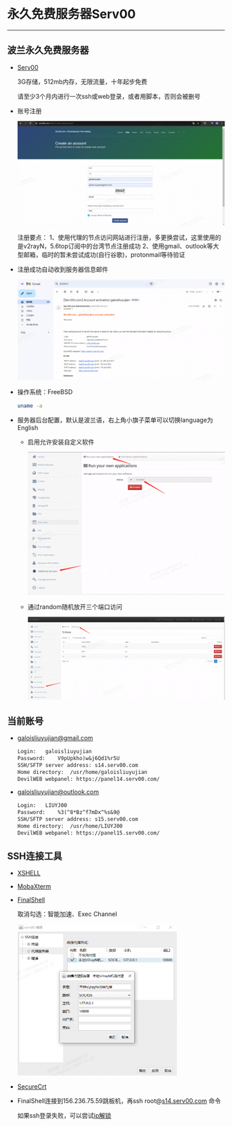 # 永久免费服务器Serv00

---

## 波兰永久免费服务器

- [Serv00](https://www.serv00.com/)

  3G存储，512mb内存，无限流量，十年起步免费

  请至少3个月内进行一次ssh或web登录，或者用脚本，否则会被删号

- 账号注册

  ![账号注册](https://raw.githubusercontent.com/GaloisLYJ/booknotes/refs/heads/master/%E4%BA%91%E6%9C%8D%E5%8A%A1%E5%99%A8%E4%B9%8B%E7%A7%91%E5%AD%A6%E4%B8%8A%E7%BD%91/file/Serv00%E6%B3%A8%E5%86%8C.png)

  注册要点：
  1、使用代理的节点访问网站进行注册，多更换尝试，这里使用的是v2rayN，5.6top订阅中的台湾节点注册成功
  2、使用gmail、outlook等大型邮箱，临时的暂未尝试成功(自行谷歌)，protonmail等待验证

- 注册成功自动收到服务器信息邮件

  ![服务器邮件](https://raw.githubusercontent.com/GaloisLYJ/booknotes/refs/heads/master/%E4%BA%91%E6%9C%8D%E5%8A%A1%E5%99%A8%E4%B9%8B%E7%A7%91%E5%AD%A6%E4%B8%8A%E7%BD%91/file/Serv00%E6%9C%8D%E5%8A%A1%E5%99%A8%E9%82%AE%E4%BB%B6.png)

- 操作系统：FreeBSD

  ```bash
  uname -a
  ```

- 服务器后台配置，默认是波兰语，右上角小旗子菜单可以切换language为English

  - 启用允许安装自定义软件

    ![Serv00启用软件安装](https://raw.githubusercontent.com/GaloisLYJ/booknotes/refs/heads/master/%E4%BA%91%E6%9C%8D%E5%8A%A1%E5%99%A8%E4%B9%8B%E7%A7%91%E5%AD%A6%E4%B8%8A%E7%BD%91/file/Serv00%E5%90%AF%E7%94%A8%E8%BD%AF%E4%BB%B6%E5%AE%89%E8%A3%85.png)

  - 通过random随机放开三个端口访问

    ![Serv00端口访问](https://raw.githubusercontent.com/GaloisLYJ/booknotes/refs/heads/master/%E4%BA%91%E6%9C%8D%E5%8A%A1%E5%99%A8%E4%B9%8B%E7%A7%91%E5%AD%A6%E4%B8%8A%E7%BD%91/file/Serv00%E7%AB%AF%E5%8F%A3%E8%AE%BF%E9%97%AE.png)

## 当前账号

 - galoisliuyujian@gmail.com

   ```
   Login:	galoisliuyujian
   Password:	V9pUpkho)w&j6Qd1%r5U
   SSH/SFTP server address:	s14.serv00.com
   Home directory:	/usr/home/galoisliuyujian
   DevilWEB webpanel: https://panel14.serv00.com/
   ```

 - galoisliuyujian@outlook.com

   ```
   Login:	LIUYJ00
   Password:	%3(^8*Bz^f7mDx^%s&9@
   SSH/SFTP server address:	s15.serv00.com
   Home directory:	/usr/home/LIUYJ00
   DevilWEB webpanel: https://panel15.serv00.com/
   ```

## SSH连接工具

- [XSHELL](https://www.xshell.com/zh/free-for-home-school/)

- [MobaXterm](https://mobaxterm.mobatek.net/)

- [FinalShell](https://www.hostbuf.com/t/988.html)

  取消勾选：智能加速、Exec Channel

  <img src="https://raw.githubusercontent.com/GaloisLYJ/booknotes/refs/heads/master/%E4%BA%91%E6%9C%8D%E5%8A%A1%E5%99%A8%E4%B9%8B%E7%A7%91%E5%AD%A6%E4%B8%8A%E7%BD%91/file/FinalShell%E6%9C%AC%E5%9C%B0Socks5%E9%85%8D%E7%BD%AE%E7%94%A8%E4%BA%8E%E8%BF%9E%E6%8E%A5Serv00.png" alt="本地socks5" style="zoom:50%;" />

- [SecureCrt](https://www.vandyke.com/products/securecrt/)

- FinalShell连接到156.236.75.59跳板机，再ssh root@[s14.serv00.com](http://s14.serv00.com/) 命令

  如果ssh登录失败，可以尝试[ip解锁](https://www.serv00.com/ip_unban/)